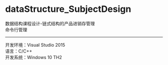 # dataStructure_SubjectDesign
数据结构课程设计-链式结构的产品进销存管理  
命令行管理  


---  
开发环境：Visual Studio 2015  
语言：C/C++  
开发系统：Windows 10 TH2
